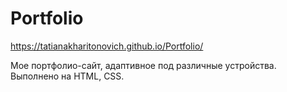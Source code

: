 # Portfolio

https://tatianakharitonovich.github.io/Portfolio/

Мое портфолио-сайт, адаптивное под различные устройства.
Выполнено на HTML, CSS.

